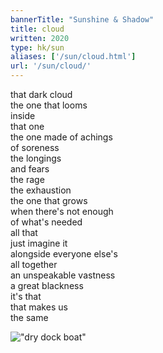 ```yaml
---
bannerTitle: "Sunshine & Shadow" 
title: cloud 
written: 2020
type: hk/sun
aliases: ['/sun/cloud.html']
url: '/sun/cloud/'
---
```


that dark cloud  
the one that looms  
inside  
that one  
the one made of achings  
of soreness  
the longings  
and fears  
the rage  
the exhaustion  
the one that grows  
when there's not enough  
of what's needed  
all that  
just imagine it  
alongside everyone else's  
all together  
an unspeakable vastness  
a great blackness  
it's that  
that makes us  
the same

!["dry dock boat"](/images/faves/portisheadDryBoat.jpg "dry dock boat")
